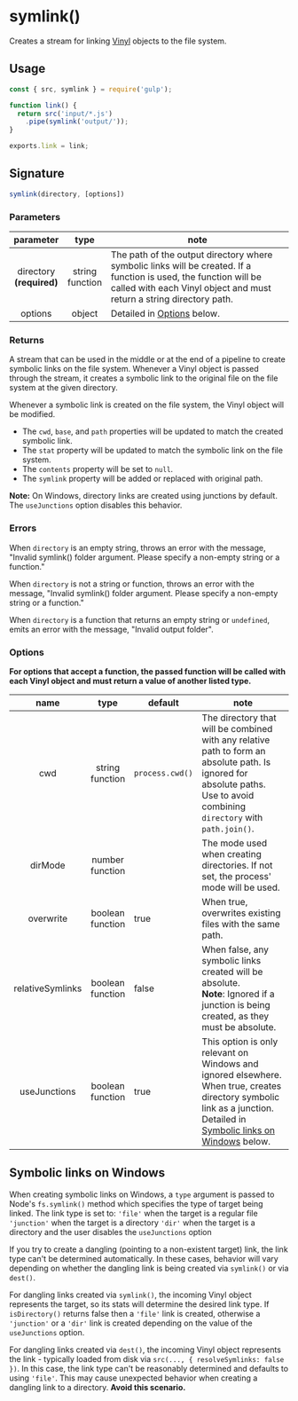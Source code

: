 <!-- front-matter
id: symlink
title: symlink()
hide_title: true
sidebar_label: symlink()
-->

# symlink()

Creates a stream for linking [Vinyl][vinyl-concepts] objects to the file system.

## Usage

```js
const { src, symlink } = require('gulp');

function link() {
  return src('input/*.js')
    .pipe(symlink('output/'));
}

exports.link = link;
```

## Signature

```js
symlink(directory, [options])
```

### Parameters

| parameter | type | note |
|:--------------:|:-----:|--------|
| directory <br> **(required)** | string <br> function | The path of the output directory where symbolic links will be created. If a function is used, the function will be called with each Vinyl object and must return a string directory path. |
| options | object | Detailed in [Options][options-section] below. |

### Returns

A stream that can be used in the middle or at the end of a pipeline to create symbolic links on the file system.
Whenever a Vinyl object is passed through the stream, it creates a symbolic link to the original file on the file system at the given directory.

Whenever a symbolic link is created on the file system, the Vinyl object will be modified.
* The `cwd`, `base`, and `path` properties will be updated to match the created symbolic link.
* The `stat` property will be updated to match the symbolic link on the file system.
* The `contents` property will be set to `null`.
* The `symlink` property will be added or replaced with original path.

**Note:** On Windows, directory links are created using junctions by default. The `useJunctions` option disables this behavior.


### Errors

When `directory` is an empty string, throws an error with the message, "Invalid symlink() folder argument. Please specify a non-empty string or a function."

When `directory` is not a string or function, throws an error with the message, "Invalid symlink() folder argument. Please specify a non-empty string or a function."

When `directory` is a function that returns an empty string or `undefined`, emits an error with the message, "Invalid output folder".

### Options

**For options that accept a function, the passed function will be called with each Vinyl object and must return a value of another listed type.**

| name | type | default | note |
|:-------:|:------:|-----------|-------|
| cwd | string <br> function | `process.cwd()` |The directory that will be combined with any relative path to form an absolute path. Is ignored for absolute paths. Use to avoid combining `directory` with `path.join()`. |
| dirMode | number <br> function | | The mode used when creating directories. If not set, the process' mode will be used. |
| overwrite | boolean <br> function | true | When true, overwrites existing files with the same path. |
| relativeSymlinks | boolean <br> function | false | When false, any symbolic links created will be absolute. <br> **Note**: Ignored if a junction is being created, as they must be absolute. |
| useJunctions | boolean <br> function | true | This option is only relevant on Windows and ignored elsewhere. When true, creates directory symbolic link as a junction. Detailed in [Symbolic links on Windows][symbolic-links-section] below. |

## Symbolic links on Windows

When creating symbolic links on Windows, a `type` argument is passed to Node's `fs.symlink()` method which specifies the type of target being linked. The link type is set to:
`'file'` when the target is a regular file
`'junction'` when the target is a directory
`'dir'` when the target is a directory and the user disables the `useJunctions` option


If you try to create a dangling (pointing to a non-existent target) link, the link type can't be determined automatically. In these cases, behavior will vary depending on whether the dangling link is being created via `symlink()` or via `dest()`.

For dangling links created via `symlink()`, the incoming Vinyl object represents the target, so its stats will determine the desired link type. If `isDirectory()` returns false then a `'file'` link is created, otherwise a `'junction'` or a `'dir'` link is created depending on the value of the `useJunctions` option.

For dangling links created via `dest()`, the incoming Vinyl object represents the link - typically loaded from disk via `src(..., { resolveSymlinks: false })`. In this case, the link type can't be reasonably determined and defaults to using `'file'`. This may cause unexpected behavior when creating a dangling link to a directory. **Avoid this scenario.**

[options-section]: #options
[symbolic-links-section]: #symbolic-links-on-windows
[vinyl-concepts]: concepts.md#vinyl
